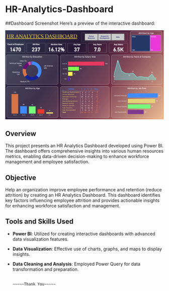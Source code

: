 # HR-Analytics-Dashboard

##Dashboard Screenshot
Here’s a preview of the interactive dashboard:

![HR Analytics Dashboard](https://github.com/Harsita11/HR-Analytics-Dashboard/blob/main/Image.png)


## Overview

This project presents an HR Analytics Dashboard developed using Power BI. The dashboard offers comprehensive insights into various human resources metrics, enabling data-driven decision-making to enhance workforce management and employee satisfaction.

## Objective

Help an organization improve employee performance and retention (reduce attrition) by creating an HR Analytics Dashboard. This dashboard identifies key factors influencing employee attrition and provides actionable insights for enhancing workforce satisfaction and management.

## Tools and Skills Used

- **Power BI**: Utilized for creating interactive dashboards with advanced data visualization features.
- **Data Visualization**: Effective use of charts, graphs, and maps to display insights.
- **Data Cleaning and Analysis**: Employed Power Query for data transformation and preparation.

                                                                         ~~~~~Thank You~~~~~

